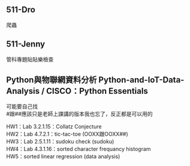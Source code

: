 ## 511-Dro
爬蟲

## 511-Jenny
管科專題貼貼樂檢查

## Python與物聯網資料分析 Python-and-IoT-Data-Analysis / CISCO：Python Essentials 
可能要自己找 \
#跟##應該只是老師上課講的版本我也忘了，反正都是可以用的

HW1：Lab 3.2.1.15：Collatz Conjecture \
HW2：Lab 4.7.2.1：tic-tac-toe (OOXX跟OOXX##) \
HW3：Lab 2.5.1.11：sudoku check (sudoku) \
HW4：Lab 4.3.1.16：sorted character frequancy histogram \
HW5：sorted linear regression (data analysis) 
